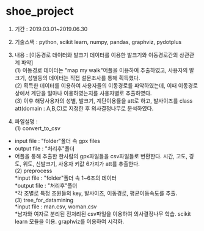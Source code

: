 # shoe_project


1. 기간 : 2019.03.01~2019.06.30

2. 기술스택 : python, scikit learn, numpy, pandas, graphviz, pydotplus

3. 내용 : [이동경로 데이터와 발크기 데이터를 이용한 발크기와 이동경로간의 상관관계 파악]  
(1) 이동경로 데이터는 "map my walk"어플을 이용하여 추출하였고, 사용자의 발크기, 성별등의 데이터는 직접 설문조사를 통해 획득했다.  
(2) 획득한 데이터를 이용하여 사용자들의 이동경로를 파악하였는데, 이때 이동경로 상에서 계단을 얼마나 이용하였는지를 사용자별로 추출하였다.  
(3) 이후 해당사용자의 성별, 발크기, 계단이용률을 att로 하고, 발사이즈를 class att(domain : A,B,C)로 지정한 후 의사결정나무로 분석하였다.

4. 파일설명 :  
(1) convert_to_csv  
* input file  : "folder"폴더 속 gpx files  
* output file : "처리후"폴더  
* 어플을 통해 추출한 한사람의 gpx파일들을 csv파일들로 변환한다. 시간, 고도, 경도, 위도, 신발크기, 사용자 키값 6가지가 att를 추출한다.  
(2) preprocess  
*input file  : "folder"폴더 속 1~6조의 데이터  
*output file : "처리후"폴더  
*각 조별로 특정 조원들의 key, 발사이즈, 이동경로, 평균이동속도를 추출.  
(3) tree_for_datamining  
*input file  : man.csv, woman.csv  
*남자와 여자로 분리된 전처리된 csv파일을 이용하여 의사결정나무 학습. scikit learn 모듈을 이용. graphviz를 이용하여 시각화.  
